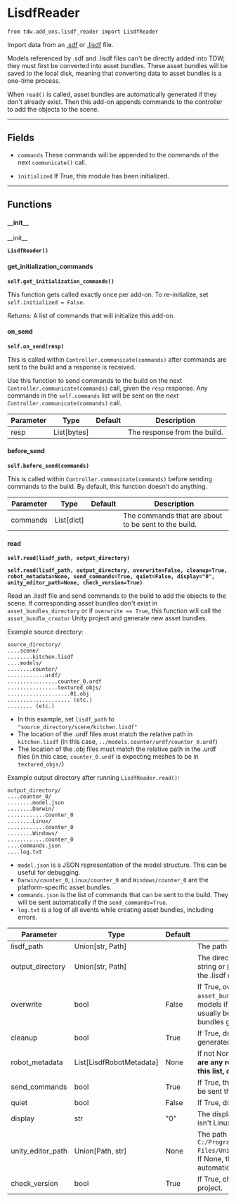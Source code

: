 # LisdfReader

`from tdw.add_ons.lisdf_reader import LisdfReader`

Import data from an [.sdf](http://sdformat.org/) or [.lisdf](https://learning-and-intelligent-systems.github.io/kitchen-worlds/tut-lisdf/) file.

Models referenced by .sdf and .lisdf  files can't be directly added into TDW; they must first be converted into asset bundles. These asset bundles will be saved to the local disk, meaning that converting data to asset bundles is a one-time process.

When `read()` is called, asset bundles are automatically generated if they don't already exist. Then this add-on appends commands to the controller to add the objects to the scene.

***

## Fields

- `commands` These commands will be appended to the commands of the next `communicate()` call.

- `initialized` If True, this module has been initialized.

***

## Functions

#### \_\_init\_\_

\_\_init\_\_

**`LisdfReader()`**

#### get_initialization_commands

**`self.get_initialization_commands()`**

This function gets called exactly once per add-on. To re-initialize, set `self.initialized = False`.

_Returns:_  A list of commands that will initialize this add-on.

#### on_send

**`self.on_send(resp)`**

This is called within `Controller.communicate(commands)` after commands are sent to the build and a response is received.

Use this function to send commands to the build on the next `Controller.communicate(commands)` call, given the `resp` response.
Any commands in the `self.commands` list will be sent on the *next* `Controller.communicate(commands)` call.

| Parameter | Type | Default | Description |
| --- | --- | --- | --- |
| resp |  List[bytes] |  | The response from the build. |

#### before_send

**`self.before_send(commands)`**

This is called within `Controller.communicate(commands)` before sending commands to the build. By default, this function doesn't do anything.

| Parameter | Type | Default | Description |
| --- | --- | --- | --- |
| commands |  List[dict] |  | The commands that are about to be sent to the build. |

#### read

**`self.read(lisdf_path, output_directory)`**

**`self.read(lisdf_path, output_directory, overwrite=False, cleanup=True, robot_metadata=None, send_commands=True, quiet=False, display="0", unity_editor_path=None, check_version=True)`**

Read an .lisdf file and send commands to the build to add the objects to the scene.
If corresponding asset bundles don't exist in `asset_bundles_directory` or if `overwrite == True`, this function will call the `asset_bundle_creator` Unity project and generate new asset bundles.

Example source directory:

```
source_directory/
....scene/
........kitchen.lisdf
....models/
........counter/
............urdf/
................counter_0.urdf
................textured_objs/
....................01.obj
.................... (etc.)
........ (etc.)
```

- In this example, set `lisdf_path` to `"source_directory/scene/kitchen.lisdf"`
- The location of the .urdf files must match the relative path in `kitchen.lisdf` (in this case, `../models.counter/urdf/counter_0.urdf`)
- The location of the .obj files must match the relative path in the .urdf files (in this case, `counter_0.urdf` is expecting meshes to be in `textured_objs/`)

Example output directory after running `LisdfReader.read()`:

```
output_directory/
....counter_0/
........model.json
........Darwin/
............counter_0
........Linux/
............counter_0
........Windows/
............counter_0
....commands.json
....log.txt
```

- `model.json` is a JSON representation of the model structure. This can be useful for debugging.
- `Darwin/counter_0`, `Linux/counter_0` and `Windows/counter_0` are the platform-specific asset bundles.
- `commands.json` is the list of commands that can be sent to the build. They will be sent automatically if the `send_commands=True`.
- `log.txt` is a log of all events while creating asset bundles, including errors.

| Parameter | Type | Default | Description |
| --- | --- | --- | --- |
| lisdf_path |  Union[str, Path] |  | The path to the .lisdf file as either a string or [`Path`](https://docs.python.org/3/library/pathlib.html). |
| output_directory |  Union[str, Path] |  | The directory of the object asset bundles as either a string or [`Path`](https://docs.python.org/3/library/pathlib.html). If it doesn't exist, it will be created while the .lisdf models are being converted. |
| overwrite |  bool  | False | If True, overwrite any asset bundles in `asset_bundles_directory`. If False, skip converting models if the asset bundles already exist. This should usually be False, especially if you're using robot asset bundles generated by [`RobotCreator`](../asset_bundle_creator/robot_creator.md). |
| cleanup |  bool  | True | If True, delete intermediary files such as .prefab files generated while creating asset bundles. |
| robot_metadata |  List[LisdfRobotMetadata] | None | If not None, this is a list of [`LisdfRobotMetadata`](../lisdf_data/lisdf_robot_metadata.md). **If there are any robots in the scene, they must be added to this list, or else they will be imported incorrectly.** |
| send_commands |  bool  | True | If True, the commands generated from the .lisdf file will be sent the next time `c.communicate()` is called. |
| quiet |  bool  | False | If True, don't print any messages to console. |
| display |  str  | "0" | The display to launch Unity Editor on. Ignored if this isn't Linux. |
| unity_editor_path |  Union[Path, str] | None | The path to the Unity Editor executable, for example `C:/Program Files/Unity/Hub/Editor/2020.3.24f1/Editor/Unity.exe`. If None, this script will try to find Unity Editor automatically. |
| check_version |  bool  | True | If True, check if there is an update to the Unity Editor project. |